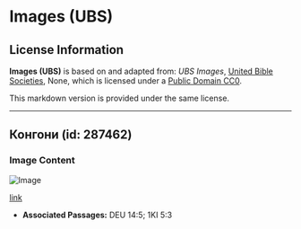 # Images (UBS)

## License Information

**Images (UBS)** is based on and adapted from: _UBS Images_, [United Bible Societies](https://unitedbiblesocieties.org/), None, which is licensed under a [Public Domain CC0](https://creativecommons.org/public-domain/cc0/).

This markdown version is provided under the same license.



--------------------------------

## Конгони (id: 287462)

### Image Content

![Image](https://cdn.aquifer.bible/aquifer-content/resources/Media/WEB-0286_hartebeest.jpg)

[link](https://cdn.aquifer.bible/aquifer-content/resources/Media/WEB-0286_hartebeest.jpg)

* **Associated Passages:** DEU 14:5; 1KI 5:3


